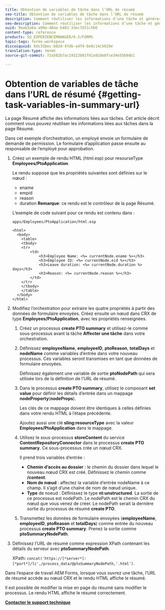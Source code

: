 ```yaml
---
title: Obtention de variables de tâche dans l’URL de résumé
seo-title: Obtention de variables de tâche dans l’URL de résumé
description: Comment réutiliser les informations d’une tâche et générer une URL de résumé pour résumer ou décrire une tâche.
seo-description: Comment réutiliser les informations d’une tâche et générer une URL de résumé pour résumer ou décrire une tâche.
uuid: 9eab3a6a-a99a-40ae-b483-33ec7d21c5b6
content-type: reference
products: SG_EXPERIENCEMANAGER/6.5/FORMS
topic-tags: forms-workspace
discoiquuid: 6dc31bec-b02d-47db-a4f4-be8c14c5619e
translation-type: tm+mt
source-git-commit: 72a582b7ac19322b81fd1a92de8fce34e55b9db1

---
```



# Obtention de variables de tâche dans l’URL de résumé {#getting-task-variables-in-summary-url}

La page Résumé affiche des informations liées aux tâches. Cet article décrit comment vous pouvez réutiliser les informations liées aux tâches dans la page Résumé.

Dans cet exemple d’orchestration, un employé envoie un formulaire de demande de permission. Le formulaire d’application passe ensuite au responsable de l’employé pour approbation.

1. Créez un exemple de rendu HTML (html.esp) pour resourseType **Employees/PtoApplication**.

   Le rendu suppose que les propriétés suivantes sont définies sur le nœud :

   * ename
   * empid
   * reason
   * duration
   **Remarque**: ce rendu est le contrôleur de la page Résumé.

   L’exemple de code suivant pour ce rendu est contenu dans :

   `apps/Employees/PtoApplication/html.esp`

   ```
   <html>
     <body>
       <table>
       <tbody>
       <tr>
           <td>
               <h3>Employee Name: <%= currentNode.ename %></h3>
               <h3>Employee ID: <%= currentNode.eid %></h3>
               <h3>Leave duration: <%= currentNode.duration %> days</h3>
               <h3>Reason: <%= currentNode.reason %></h3>
           </td>
       </tr>
       </tbody>
       </table>
     </body>
   </html>
   ```

1. Modifiez l’orchestration pour extraire les quatre propriétés à partir des données de formulaire envoyées. Créez ensuite un nœud dans CRX de type **Employees/PtoApplication**, avec les propriétés renseignées.

   1. Créez un processus **create PTO summary** et utilisez-le comme sous-processus avant la tâche **Affecter une tâche** dans votre orchestration.
   1. Définissez **employeeName**, **employeeID**, **ptoReason**, **totalDays** et **nodeName** comme variables d’entrée dans votre nouveau processus. Ces variables seront transmises en tant que données de formulaire envoyées.

      Définissez également une variable de sortie **ptoNodePath** qui sera utilisée lors de la définition de l’URL de résumé.

   1. Dans le processus **create PTO summary**, utilisez le composant **set value** pour définir les détails d’entrée dans un mappage **nodeProperty**(**nodeProps**).

      Les clés de ce mappage doivent être identiques à celles définies dans votre rendu HTML à l’étape précédente.

      Ajoutez aussi une clé **sling:resourceType** avec la valeur **Employees/PtoApplication** dans le mappage.

   1. Utilisez le sous-processus **storeContent** du service **ContentRepositoryConnector** dans le processus **create PTO summary**. Ce sous-processus crée un nœud CRX.

      Il prend trois variables d’entrée :

      * **Chemin d’accès au dossier** : le chemin du dossier dans lequel le nouveau nœud CRX est créé. Définissez le chemin comme **/content**.
      * **Nom de nœud** : affectez la variable d’entrée nodeName à ce champ. Il s’agit d’une chaîne de nom de nœud unique.
      * **Type** de noeud : Définissez le type **nt:unstructured**. La sortie de ce processus est nodePath. Le nodePath est le chemin CRX du nœud que vous venez de créer. Le nodePath serait la dernière sortie du processus de résumé **create PTO**.
   1. Transmettez les données de formulaire envoyées (**employeeName**, **employeeID**, **ptoReason** et **totalDays**) comme entrée du nouveau processus **create PTO summary**. Prenez la sortie comme **ptoSummaryNodePath**.


1. Définissez l’URL de résumé comme expression XPath contenant les détails du serveur avec **ptoSummaryNodePath**.

   XPath: `concat('https://[*server*]:[*port*]/lc',/process_data/@ptoSummaryNodePath,'.html')`.

Dans l’espace de travail AEM Forms, lorsque vous ouvrez une tâche, l’URL de résumé accède au nœud CRX et le rendu HTML affiche le résumé.

Il est possible de modifier la mise en page du résumé sans modifier le processus. Le rendu HTML affiche le résumé correctement.

**[Contacter le support technique](https://www.adobe.com/fr/account/sign-in.supportportal.html)**
